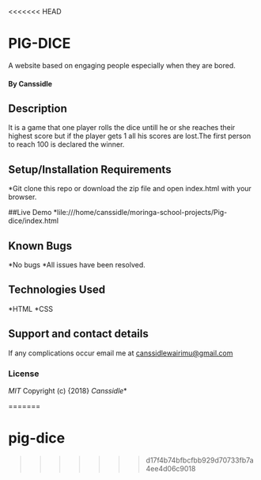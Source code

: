 <<<<<<< HEAD
# PIG-DICE
A website based on engaging people especially when they are bored.
#### By **Canssidle**
## Description
It is a game that one player rolls the dice untill he or she reaches their highest score but if the player gets 1 all his scores are lost.The first person to reach 100 is declared the winner.

## Setup/Installation Requirements
*Git clone this repo or download the zip file and open index.html with your browser.

##Live Demo
*lile:///home/canssidle/moringa-school-projects/Pig-dice/index.html
## Known Bugs
*No bugs
*All issues have been resolved.
## Technologies Used
*HTML
*CSS
## Support and contact details
If any complications occur email me at canssidlewairimu@gmail.com 
### License
*MIT*
Copyright (c) {2018} *Canssidle**
  
=======
# pig-dice
>>>>>>> d17f4b74bfbcfbb929d70733fb7a4ee4d06c9018
